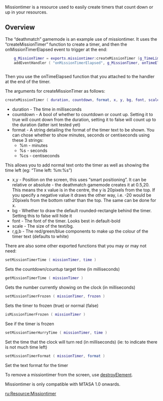 Missiontimer is a resource used to easily create timers that count down or up in your resources.

Overview
--------

The “deathmatch” gamemode is an example use of missiontimer. It uses the “createMissionTimer” function to create a timer, and then the onMissionTimerElapsed event to trigger at the end:

``` lua
    g_MissionTimer = exports.missiontimer:createMissionTimer (g_TimeLimit,true,"%m:%s",0.5,20,true,"default-bold",1,255,255,255)
    addEventHandler ( "onMissionTimerElapsed", g_MissionTimer, onTimeElapsed )
 
```

Then you use the onTimeElapsed function that you attached to the handler at the end of the timer.

The arguments for createMissionTimer as follows:

``` lua
createMissionTimer ( duration, countdown, format, x, y, bg, font, scale, r, g, b )
```

-   duration - The time in milliseconds
-   countdown - A bool of whether to countdown or count up. Setting it to true will count down from the duration, setting it to false will count up to the duration (latter isnt tested yet)
-   format - A string detailing the format of the timer text to be shown. You can chose whether to show minutes, seconds or centiseconds using these 3 strings:
    -   %m - minutes
    -   %s - seconds
    -   %cs - centiseconds

This allows you to add normal text onto the timer as well as showing the time left (eg: “Time left: %m:%s”)

-   x,y - Position on the screen, this uses “smart positioning”. It can be relative or absolute - the deathmatch gamemode creates it at 0.5,20. This means the x value is in the centre, the y is 20pixels from the top. If you specify a negative value it draws the other way, i.e. -20 would be 20pixels from the bottom rather than the top. The same can be done for x.
-   bg - Whether to draw the default rounded-rectangle behind the timer. Setting this to false will hide it
-   font - The font of the timer. Looks best in default-bold
-   scale - The size of the text/bg.
-   r,g,b - The red/green/blue components to make up the colour of the timer text (defaults to white)

There are also some other exported functions that you may or may not need:

``` lua
setMissionTimerTime ( missionTimer, time )
```

Sets the countdown/countup target time (in milliseconds)

``` lua
getMissionTimerTime ( missionTimer )
```

Gets the number currently showing on the clock (in milliseconds)

``` lua
setMissionTimerFrozen ( missionTimer, frozen )
```

Sets the timer to frozen (true) or normal (false)

``` lua
isMissionTimerFrozen ( missionTimer )
```

See if the timer is frozen

``` lua
setMissionTimerHurryTime ( missionTimer, time )
```

Set the time that the clock will turn red (in milliseconds) (ie: to indicate there is not much time left)

``` lua
setMissionTimerFormat ( missionTimer, format )
```

Set the text format for the timer

To remove a missiontimer from the screen, use [destroyElement](/docs/destroyelement.md "wikilink").

Missiontimer is only compatible with MTASA 1.0 onwards.

[ru:<Resource:Missiontimer>](/docs/ru-resource-missiontimer.md "wikilink")
